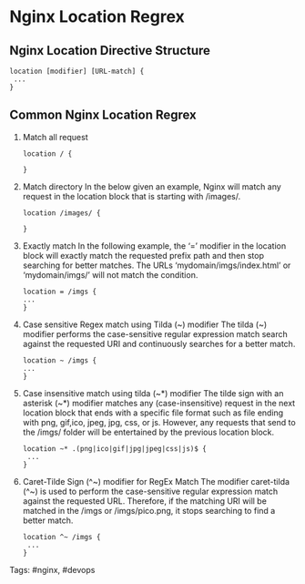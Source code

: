 # Nginx Location Regrex

## Nginx Location Directive Structure

```nginx
location [modifier] [URL-match] {  
 ...  
}
```

## Common Nginx Location Regrex

1. Match all request 
	```nginx
	location / {   
	
	}
	```
2. Match directory
	In the below given an example, Nginx will match any request in the location block that is starting with /images/.

	```nginx
	location /images/ {  
	
	}
	```
3.  Exactly match
	In the following example, the ‘=’ modifier in the location block will exactly match the requested prefix path and then stop searching for better matches.
	The URLs ‘mydomain/imgs/index.html’ or ‘mydomain/imgs/’ will not match the condition.
	```nginx
	location = /imgs {   
 	...  
	}
	```

4. Case sensitive Regex match using Tilda (~) modifier
	The tilda (~) modifier performs the case-sensitive regular expression match search against the requested URI and continuously searches for a better match.
	
	```nginx
	location ~ /imgs {   
 	...  
	}
	```
5. Case insensitive match using tilda (~*) modifier
	The tilde sign with an asterisk (~*) modifier matches any (case-insensitive) request in the next location block that ends with a specific file format such as file ending with png, gif,ico, jpeg, jpg, css, or js. However, any requests that send to the /imgs/ folder will be entertained by the previous location block.

	```nginx
	location ~* .(png|ico|gif|jpg|jpeg|css|js)$ {  
	 ...  
	}
	```
6.  Caret-Tilde Sign (^~) modifier for RegEx Match
	The modifier caret-tilda (^~) is used to perform the case-sensitive regular expression match against the requested URL. Therefore, if the matching URI will be matched in the /imgs or /imgs/pico.png, it stops searching to find a better match.	
	```nginx
	location ^~ /imgs {  
	 ...  
	}
	```
	
	
Tags: #nginx, #devops 